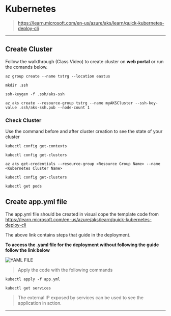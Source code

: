 # Kubernetes 

> https://learn.microsoft.com/en-us/azure/aks/learn/quick-kubernetes-deploy-cli

---
## Create Cluster 

Follow the walkthrough (Class Video) to create cluster on **web portal** or run the comands below.

    az group create --name tstrg --location eastus

    mkdir .ssh

    ssh-keygen -f .ssh/aks-ssh

    az aks create --resource-group tstrg --name myAKSCluster --ssh-key-value .ssh/aks-ssh.pub --node-count 1

### Check Cluster 

Use the command before and after cluster creation to see the state of your cluster 

    kubectl config get-contexts

    kubectl config get-clusters

    az aks get-credentials --resource-group <Resource Group Name> --name <Kubernetes Cluster Name>

    kubectl config get-clusters

    kubectl get pods


## Create app.yml file

The app.yml file should be created in visual cope the template code from https://learn.microsoft.com/en-us/azure/aks/learn/quick-kubernetes-deploy-cli 

The above link contains steps that guide in the deployment.

**To access the .yaml file for the deployment without following the guide follow the link below**

![YAML FILE](../resources/azure-vote.yaml)

> Apply the code with the following commands

    kubectl apply -f app.yml

    kubectl get services

> The external IP exposed by services can be used to see the application in action.

---
